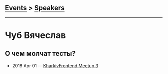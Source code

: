 ## [Events](../README.md) > [Speakers](../speakers.md)
---

# Чуб Вячеслав

## О чем молчат тесты?
- 2018 Apr 01 -- [KharkivFrontend Meetup 3](https://www.youtube.com/watch?v=tphlt_UVS5E)    
